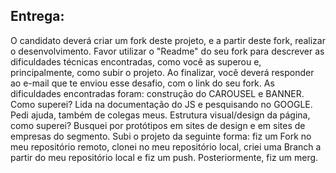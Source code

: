 ## Entrega:
O candidato deverá criar um fork deste projeto, e a partir deste fork, realizar o desenvolvimento. Favor utilizar o "Readme" do seu fork para descrever as dificuldades técnicas encontradas, como você as superou e, principalmente, como subir o projeto. Ao finalizar, você deverá responder ao e-mail que te enviou esse desafio, com o link do seu fork. 
As dificuldades encontradas foram: construção do CAROUSEL e BANNER. Como superei? Lida na documentação do JS e pesquisando no GOOGLE. Pedi ajuda, também de colegas meus.
Estrutura visual/design da página, como superei? Busquei por protótipos em sites de design e em sites de empresas do segmento. 
Subi o projeto da seguinte forma: fiz um Fork no meu repositório remoto, clonei no meu repositório local, criei uma Branch a partir do meu repositório local e fiz um push.
Posteriormente, fiz um merg.
